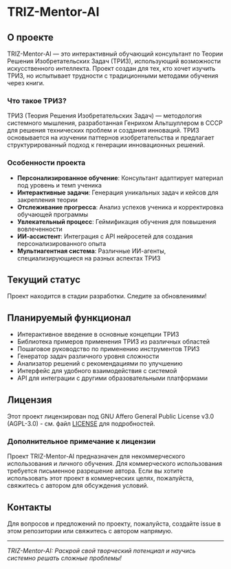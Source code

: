 # TRIZ-Mentor-AI

## О проекте

TRIZ-Mentor-AI — это интерактивный обучающий консультант по Теории Решения Изобретательских Задач (ТРИЗ), использующий возможности искусственного интеллекта. Проект создан для тех, кто хочет изучить ТРИЗ, но испытывает трудности с традиционными методами обучения через книги.

### Что такое ТРИЗ?

ТРИЗ (Теория Решения Изобретательских Задач) — методология системного мышления, разработанная Генрихом Альтшуллером в СССР для решения технических проблем и создания инноваций. ТРИЗ основывается на изучении паттернов изобретательства и предлагает структурированный подход к генерации инновационных решений.

### Особенности проекта

- **Персонализированное обучение**: Консультант адаптирует материал под уровень и темп ученика
- **Интерактивные задачи**: Генерация уникальных задач и кейсов для закрепления теории
- **Отслеживание прогресса**: Анализ успехов ученика и корректировка обучающей программы
- **Увлекательный процесс**: Геймификация обучения для повышения вовлеченности
- **ИИ-ассистент**: Интеграция с API нейросетей для создания персонализированного опыта
- **Мультиагентная система**: Различные ИИ-агенты, специализирующиеся на разных аспектах ТРИЗ

## Текущий статус

Проект находится в стадии разработки. Следите за обновлениями!

## Планируемый функционал

- Интерактивное введение в основные концепции ТРИЗ
- Библиотека примеров применения ТРИЗ из различных областей
- Пошаговое руководство по применению инструментов ТРИЗ
- Генератор задач различного уровня сложности
- Анализатор решений с рекомендациями по улучшению
- Интерфейс для удобного взаимодействия с системой
- API для интеграции с другими образовательными платформами

## Лицензия

Этот проект лицензирован под GNU Affero General Public License v3.0 (AGPL-3.0) - см. файл [LICENSE](LICENSE) для подробностей.

### Дополнительное примечание к лицензии

Проект TRIZ-Mentor-AI предназначен для некоммерческого использования и личного обучения. Для коммерческого использования требуется письменное разрешение автора. Если вы хотите использовать этот проект в коммерческих целях, пожалуйста, свяжитесь с автором для обсуждения условий.

## Контакты

Для вопросов и предложений по проекту, пожалуйста, создайте issue в этом репозитории или свяжитесь с автором напрямую.

---

*TRIZ-Mentor-AI: Раскрой свой творческий потенциал и научись системно решать сложные проблемы!*